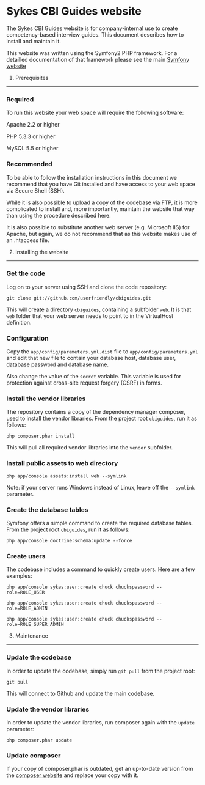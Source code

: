 Sykes CBI Guides website
========================

The Sykes CBI Guides website is for company-internal use to create
competency-based interview guides. This document describes how to
install and maintain it.

This website was written using the Symfony2 PHP framework. For a
detailled documentation of that framework please see the main
[Symfony website][1]


1) Prerequisites
----------------

### Required

To run this website your web space will require the following software:

Apache 2.2 or higher

PHP 5.3.3 or higher

MySQL 5.5 or higher

### Recommended

To be able to follow the installation instructions in this document we
recommend that you have Git installed and have access to your web space
via Secure Shell (SSH).

While it is also possible to upload a copy of the codebase via FTP, it is
more complicated to install and, more importantly, maintain the website that
way than using the procedure described here.

It is also possible to substitute another web server (e.g. Microsoft IIS) for
Apache, but again, we do not recommend that as this website makes use of an
.htaccess file.


2) Installing the website
-------------------------

### Get the code

Log on to your server using SSH and clone the code repository:

    git clone git://github.com/userfriendly/cbiguides.git

This will create a directory `cbiguides`, containing a subfolder `web`. It is that
`web` folder that your web server needs to point to in the VirtualHost definition.

### Configuration

Copy the `app/config/parameters.yml.dist` file to `app/config/parameters.yml` and
edit that new file to contain your database host, database user, database password
and database name.

Also change the value of the `secret` variable. This variable is used for protection
against cross-site request forgery (CSRF) in forms.

### Install the vendor libraries

The repository contains a copy of the dependency manager composer, used to
install the vendor libraries. From the project root `cbiguides`, run it as
follows:

    php composer.phar install

This will pull all required vendor libraries into the `vendor` subfolder.

### Install public assets to web directory

    php app/console assets:install web --symlink

Note: if your server runs Windows instead of Linux, leave off the `--symlink`
parameter.

### Create the database tables

Symfony offers a simple command to create the required database tables. From
the project root `cbiguides`, run it as follows:

    php app/console doctrine:schema:update --force

### Create users

The codebase includes a command to quickly create users. Here are a few examples:

    php app/console sykes:user:create chuck chuckspassword --role=ROLE_USER

    php app/console sykes:user:create chuck chuckspassword --role=ROLE_ADMIN

    php app/console sykes:user:create chuck chuckspassword --role=ROLE_SUPER_ADMIN


3) Maintenance
--------------

### Update the codebase

In order to update the codebase, simply run `git pull` from the project root:

    git pull

This will connect to Github and update the main codebase.

### Update the vendor libraries

In order to update the vendor libraries, run composer again with the `update`
parameter:

    php composer.phar update

### Update composer

If your copy of composer.phar is outdated, get an up-to-date version from the
[composer website][2] and replace your copy with it.




[1]:  http://symfony.com/
[2]:  http://getcomposer.org/download/
